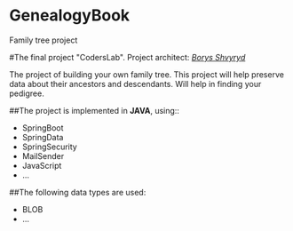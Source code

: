 # GenealogyBook
Family tree project

#The final project "CodersLab".
Project architect: [*Borys Shvyryd*](https://github.com/BorysShvyryd)

The project of building your own family tree. This project will help preserve data about their ancestors and descendants. Will help in finding your pedigree.

##The project is implemented in **JAVA**, using:: 

* SpringBoot
* SpringData
* SpringSecurity
* MailSender
* JavaScript
* ...

##The following data types are used:

* BLOB
* ...